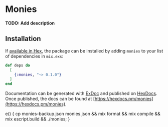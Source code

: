 # Monies

**TODO: Add description**

## Installation

If [available in Hex](https://hex.pm/docs/publish), the package can be installed
by adding `monies` to your list of dependencies in `mix.exs`:

```elixir
def deps do
  [
    {:monies, "~> 0.1.0"}
  ]
end
```

Documentation can be generated with [ExDoc](https://github.com/elixir-lang/ex_doc)
and published on [HexDocs](https://hexdocs.pm). Once published, the docs can
be found at [https://hexdocs.pm/monies](https://hexdocs.pm/monies).


e() { cp monies-backup.json monies.json && mix format && mix compile && mix escript.build && ./monies; }